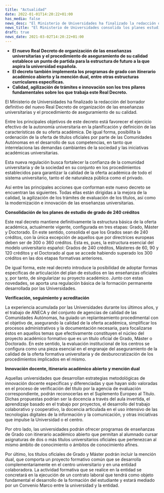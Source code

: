 ```yaml
---
title: "Actualidad"   
date: 2022-01-01T14:20:22+01:00
has_media: false
news_desc: "El Ministerio de Universidades ha finalizado la redacción del borrador definitivo del nuevo Real Decreto de organización de las enseñanzas universitarias y el procedimiento de aseguramiento de su calidad."
news_title: "El Ministerio de Universidades consolida los planes estudios de grado de 240 créditos"
draft: true
news_date: 2021-03-02T14:20:22+01:00
---
```

<ul>
<li><strong>El nuevo Real Decreto de organizaci&oacute;n de las ense&ntilde;anzas universitarias y el procedimiento de aseguramiento de su calidad establece un punto de partida para la estructura de futuro a la que aspira la universidad espa&ntilde;ola.</strong></li>
<li><strong>El decreto tambi&eacute;n implementa los programas de grado con itinerario acad&eacute;mico abierto y la menci&oacute;n dual, entre otras estructuras curriculares espec&iacute;ficas.</strong></li>
<li><strong>Calidad, agilizaci&oacute;n de tr&aacute;mites e innovaci&oacute;n son los tres pilares fundamentales sobre los que trabaja este Real Decreto.</strong></li>
</ul>
<p>El Ministerio de Universidades ha finalizado la redacci&oacute;n del borrador definitivo del nuevo Real Decreto de organizaci&oacute;n de las ense&ntilde;anzas universitarias y el procedimiento de aseguramiento de su calidad.</p>
<p>Entre los principales objetivos de este decreto est&aacute; favorecer el ejercicio efectivo de la autonom&iacute;a universitaria en la planificaci&oacute;n y definici&oacute;n de las caracter&iacute;sticas de su oferta acad&eacute;mica. De igual forma, posibilita la ordenaci&oacute;n de la oferta de t&iacute;tulos oficiales por parte de las Comunidades Aut&oacute;nomas en el desarrollo de sus competencias, en tanto que interrelaciona las demandas cambiantes de la sociedad y las iniciativas acad&eacute;micas universitarias.</p>
<p>Esta nueva regulaci&oacute;n busca fortalecer la confianza de la comunidad universitaria y de la sociedad en su conjunto en los procedimientos establecidos para garantizar la calidad de la oferta acad&eacute;mica de todo el sistema universitario, tanto el de naturaleza p&uacute;blica como el privado.</p>
<p>As&iacute; entre las principales acciones que conforman este nuevo decreto se encuentran las siguientes. Todas ellas est&aacute;n dirigidas a la mejora de la calidad, la agilizaci&oacute;n de los tr&aacute;mites de evaluaci&oacute;n de los t&iacute;tulos, as&iacute; como la modernizaci&oacute;n e innovaci&oacute;n de las ense&ntilde;anzas universitarias.</p>
<p><strong>Consolidaci&oacute;n de los planes de estudio de grado de 240 cr&eacute;ditos</strong></p>
<p>Este real decreto mantiene definitivamente la estructura b&aacute;sica de la oferta acad&eacute;mica, actualmente vigente, configurada en tres etapas: Grado, M&aacute;ster y Doctorado. En este sentido, consolida el que los Grados sean de 240 cr&eacute;ditos, con la &uacute;nica excepci&oacute;n de aquellos que por directrices europeas deben ser de 300 o 360 cr&eacute;ditos. Esta es, pues, la estructura esencial del modelo universitario espa&ntilde;ol: Grados de 240 cr&eacute;ditos, M&aacute;steres de 60, 90 y 120 cr&eacute;ditos y el Doctorado al que se accede habiendo superado los 300 cr&eacute;ditos en las dos etapas formativas anteriores.</p>
<p>De igual forma, este real decreto introduce la posibilidad de adoptar formas espec&iacute;ficas de articulaci&oacute;n del plan de estudios en las ense&ntilde;anzas oficiales y, por tanto, de singularizar su proyecto acad&eacute;mico. Junto con estas novedades, se aporta una regulaci&oacute;n b&aacute;sica de la formaci&oacute;n permanente desarrollada por las Universidades.</p>
<p><strong>Verificaci&oacute;n, seguimiento y acreditaci&oacute;n</strong></p>
<p>La experiencia acumulada por las Universidades durante los &uacute;ltimos a&ntilde;os, y el trabajo de ANECA y del conjunto de agencias de calidad de las Comunidades Aut&oacute;nomas, ha guiado un replanteamiento procedimental con el objetivo de, asegurando la calidad de la oferta acad&eacute;mica, simplificar los procesos administrativos y la documentaci&oacute;n necesaria, para focalizarse &eacute;stos en aquellos temas que efectivamente constituyen el n&uacute;cleo del proyecto acad&eacute;mico formativo que es un t&iacute;tulo oficial de Grado, M&aacute;ster o Doctorado. En este sentido, la evaluaci&oacute;n institucional de los centros se configura como una pieza esencial en el engranaje del aseguramiento de la calidad de la oferta formativa universitaria y de desburocratizaci&oacute;n de los procedimientos implicados en el mismo.</p>
<p><strong>Innovaci&oacute;n docente, itinerario acad&eacute;mico abierto y menci&oacute;n dual</strong></p>
<p>Aquellas universidades que desarrollan estrategias metodol&oacute;gicas de innovaci&oacute;n docente espec&iacute;ficas y diferenciadas y que hayan sido valoradas en el proceso de verificaci&oacute;n del t&iacute;tulo por la agencia de evaluaci&oacute;n correspondiente, podr&aacute;n reconocerlas en el Suplemento Europeo al T&iacute;tulo. Dichas propuestas podr&iacute;an ser la docencia a trav&eacute;s del aula invertida, el aprendizaje basado en el trabajo por proyectos, el desarrollo del trabajo colaborativo y cooperativo, la docencia articulada en el uso intensivo de las tecnolog&iacute;as digitales de la informaci&oacute;n y la comunicaci&oacute;n, y otras iniciativas que impulse la Universidad o el centro.</p>
<p>Por otro lado, las universidades podr&aacute;n ofrecer programas de ense&ntilde;anzas de Grado con itinerario acad&eacute;mico abierto que permitan al alumnado cursar asignaturas de dos o m&aacute;s t&iacute;tulos universitarios oficiales que pertenezcan al mismo &aacute;mbito de conocimiento o &aacute;mbitos de conocimiento afines.</p>
<p>Por &uacute;ltimo, los t&iacute;tulos oficiales de Grado y M&aacute;ster podr&aacute;n incluir la menci&oacute;n dual, que comporta un proyecto formativo com&uacute;n que se desarrolla complementariamente en el centro universitario y en una entidad colaboradora. La actividad formativa que se realice en la entidad se concretar&aacute; en la ejecuci&oacute;n de un contrato laboral que tendr&aacute; como objeto fundamental el desarrollo de la formaci&oacute;n del estudiante y estar&aacute; mediado por un Convenio Marco entre la universidad y la entidad.</p>